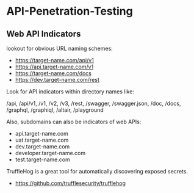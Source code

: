 # API-Penetration-Testing


## Web API Indicators

lookout for obvious URL naming schemes:

- https://target-name.com/api/v1
- https://api.target-name.com/v1 
- https://target-name.com/docs
- https://dev.target-name.com/rest

Look for API indicators within directory names like:

/api, /api/v1, /v1, /v2, /v3, /rest, /swagger, /swagger.json, /doc, /docs, /graphql, /graphiql, /altair, /playground

Also, subdomains can also be indicators of web APIs:
- api.target-name.com
- uat.target-name.com
- dev.target-name.com
- developer.target-name.com
- test.target-name.com

TruffleHog is a great tool for automatically discovering exposed secrets.
- https://github.com/trufflesecurity/trufflehog


